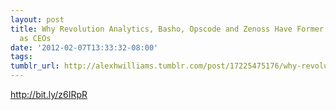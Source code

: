```yaml
---
layout: post
title: Why Revolution Analytics, Basho, Opscode and Zenoss Have Former Accenture Executives
  as CEOs
date: '2012-02-07T13:33:32-08:00'
tags: 
tumblr_url: http://alexhwilliams.tumblr.com/post/17225475176/why-revolution-analytics-basho-opscode-and-zenoss
---
```

<p><a href="http://bit.ly/z6IRpR">http://bit.ly/z6IRpR</a></p>
